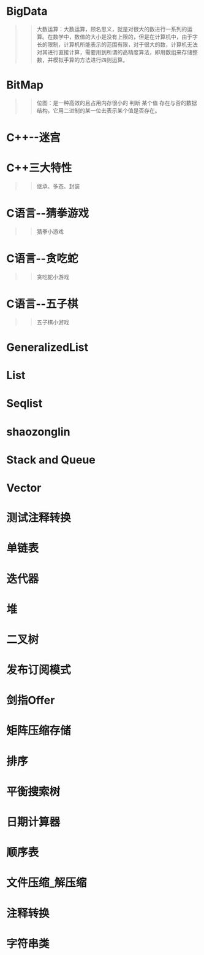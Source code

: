 # BigData
>> 大数运算：大数运算，顾名思义，就是对很大的数进行一系列的运算。在数学中，数值的大小是没有上限的，但是在计算机中，由于字长的限制，计算机所能表示的范围有限，对于很大的数，计算机无法对其进行直接计算，需要用到所谓的高精度算法，即用数组来存储整数，并模拟手算的方法进行四则运算。
# BitMap
>> 位图：是一种高效的且占用内存很小的 判断 某个值 存在与否的数据结构。它用二进制的某一位去表示某个值是否存在。

# C++--迷宫
>> 

# C++三大特性
>> 继承、多态、封装

# C语言--猜拳游戏
>> 猜拳小游戏

# C语言--贪吃蛇
>> 贪吃蛇小游戏

# C语言--五子棋
>> 五子棋小游戏

# GeneralizedList
>> 

# List
>>

# Seqlist
>>

# shaozonglin
>>

# Stack and Queue
>>

# Vector
>>

# 测试注释转换
>>

# 单链表
>>

# 迭代器
>>

# 堆
>>

# 二叉树
>>

# 发布订阅模式
>>

# 剑指Offer
>>

# 矩阵压缩存储
>>

# 排序
>>

# 平衡搜索树
>>

# 日期计算器
>>

# 顺序表
>>

# 文件压缩_解压缩
>>

# 注释转换
>> 

# 字符串类
>> 
